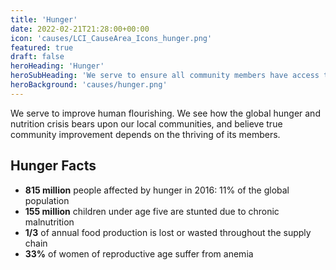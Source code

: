 ```yaml
---
title: 'Hunger'
date: 2022-02-21T21:28:00+00:00
icon: 'causes/LCI_CauseArea_Icons_hunger.png'
featured: true
draft: false
heroHeading: 'Hunger'
heroSubHeading: 'We serve to ensure all community members have access to nutritious foods.'
heroBackground: 'causes/hunger.png'
---
```


We serve to improve human flourishing. We see how the global hunger and nutrition crisis bears upon our local communities, and believe true community improvement depends on the thriving of its members.

## Hunger Facts

- **815 million** people affected by hunger in 2016: 11% of the global population
- **155 million** children under age five are stunted due to chronic malnutrition
- **1/3** of annual food production is lost or wasted throughout the supply chain
- **33%** of women of reproductive age suffer from anemia
